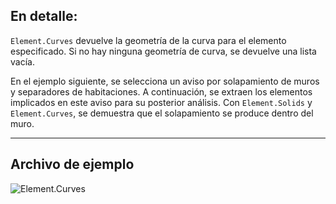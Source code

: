## En detalle:
`Element.Curves` devuelve la geometría de la curva para el elemento especificado. Si no hay ninguna geometría de curva, se devuelve una lista vacía.

En el ejemplo siguiente, se selecciona un aviso por solapamiento de muros y separadores de habitaciones. A continuación, se extraen los elementos implicados en este aviso para su posterior análisis. Con `Element.Solids` y `Element.Curves`, se demuestra que el solapamiento se produce dentro del muro.

___
## Archivo de ejemplo

![Element.Curves](./Revit.Elements.Element.Curves_img.jpg)
